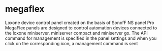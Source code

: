 # megaflex
Loxone device control panel created on the basis of SonofF NS panel Pro
MegaFlex panels are designed to control automation devices connected to the loxone miniserver, miniserver compact and miniserver go. The API command for management is specified in the panel settings and when you click on the corresponding icon, a management command is sent
